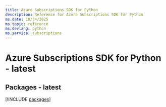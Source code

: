 ```yaml
---
title: Azure Subscriptions SDK for Python
description: Reference for Azure Subscriptions SDK for Python
ms.date: 10/24/2025
ms.topic: reference
ms.devlang: python
ms.service: subscriptions
---
```

# Azure Subscriptions SDK for Python - latest
## Packages - latest
[!INCLUDE [packages](subscriptions-index.md)]